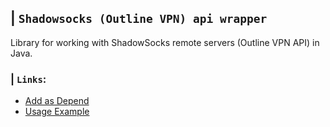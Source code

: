 ## | `Shadowsocks (Outline VPN) api wrapper`
Library for working with ShadowSocks remote servers (Outline VPN API) in Java.
### | `Links`:
* [Add as Depend](https://github.com/suuft/shadowsocks-java-wrapper/blob/master/.github/DEPEND.md)
* [Usage Example](https://github.com/suuft/shadowsocks-java-wrapper/blob/master/.github/USAGE.md)